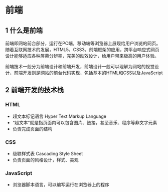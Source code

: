 # 前端

## 1 什么是前端

前端即网站前台部分，运行在PC端，移动端等浏览器上展现给用户浏览的网页。随着互联网技术的发展，HTML5，CSS3，前端框架的应用，跨平台响应式网页设计能够适应各种屏幕分辨率，完美的动效设计，给用户带来极高的用户体验。

前端技术一般分为前端设计和前端开发，前端设计一般可以理解为网站的视觉设计，前端开发则是网站的前台代码实现，包括基本的HTML和CSS以及JavaScript

## 2 前端开发的技术栈
### HTML
* 超文本标记语言  Hyper Text Markup Language
* “超文本”就是指页面内可以包含图片、链接，甚至音乐、程序等非文字元素
* 负责完成页面的结构

### CSS
* 级联样式表  Cascading Style Sheet
* 负责页面的风格设计，样式、美观

### JavaScript
* 浏览器脚本语言，可以编写运行在浏览器上的程序

